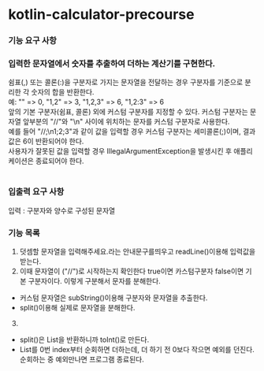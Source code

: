 # kotlin-calculator-precourse
### 기능 요구 사항 
### 입력한 문자열에서 숫자를 추출하여 더하는 계산기를 구현한다.

쉼표(,) 또는 콜론(:)을 구분자로 가지는 문자열을 전달하는 경우 구분자를 기준으로 분리한 각 숫자의 합을 반환한다.</br>
예: "" => 0, "1,2" => 3, "1,2,3" => 6, "1,2:3" => 6 </br>
앞의 기본 구분자(쉼표, 콜론) 외에 커스텀 구분자를 지정할 수 있다. 커스텀 구분자는 문자열 앞부분의 "//"와 "\n" 사이에 위치하는 문자를 커스텀 구분자로 사용한다.</br>
예를 들어 "//;\n1;2;3"과 같이 값을 입력할 경우 커스텀 구분자는 세미콜론(;)이며, 결과 값은 6이 반환되어야 한다.</br>
사용자가 잘못된 값을 입력할 경우 IllegalArgumentException을 발생시킨 후 애플리케이션은 종료되어야 한다.</br>
</br>
### 입출력 요구 사항</br>
입력 : 구분자와 양수로 구성된 문자열</br>
### 기능 목록 
1. 덧셈할 문자열을 입력해주세요.라는 안내문구를띄우고 readLine()이용해 입력값을 받는다.  
2. 이때 문자열이 ("//")로 시작하는지 확인한다 true이면 카스텀구분자 false이면 기본 구분자이다. 이렇게 구분해서 문자를 분해한다. 
* 커스텀 문자열은 subString()이용해 구분자와 문자열을 추출한다.
* split()이용해 실제로 문자열을 분해한다.
3.
* split()은 List<String>을 반환하니까 toInt()로 만든다.
* List를 0번 index부터 순회하면 더하는데, 더 하기 전 0보다 작으면 예외를 던진다.
   순회하는 중 예외만나면 프로그램 종료된다. 
  

